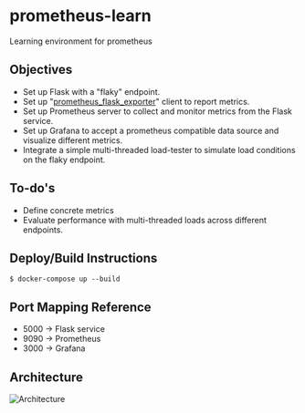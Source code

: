 # prometheus-learn
Learning environment for prometheus

## Objectives
- Set up Flask with a "flaky" endpoint.
- Set up "[prometheus_flask_exporter](https://github.com/rycus86/prometheus_flask_exporter)" client to report metrics.
- Set up Prometheus server to collect and monitor metrics from the Flask service.
- Set up Grafana to accept a prometheus compatible data source and visualize different metrics.
- Integrate a simple multi-threaded load-tester to simulate load conditions on the flaky endpoint.

## To-do's
- Define concrete metrics
- Evaluate performance with multi-threaded loads across different endpoints.

## Deploy/Build Instructions
```
$ docker-compose up --build
```
## Port Mapping Reference
- 5000 -> Flask service
- 9090 -> Prometheus
- 3000 -> Grafana

## Architecture
![Architecture](https://www.lucidchart.com/publicSegments/view/4c2cb86b-c328-4cb3-8606-a00fdd3915ea/image.png)
